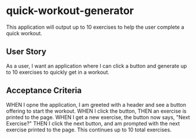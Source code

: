 # quick-workout-generator
This application will output up to 10 exercises to help the user complete a quick workout. 


## User Story
As a user, I want an application where I can click a button and generate up to 10 exercises to quickly get in a workout. 

## Acceptance Criteria
WHEN I opne the application, I am greeted with a header and see a button offering to start the workout.
WHEN I click the button,
THEN an exercise is printed to the page.
WHEN I get a new exercise, the button now says, "Next Exercise?"
THEN I click the next button, and am prompted with the next exercise printed to the page. This continues up to 10 total exercises.  